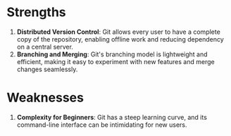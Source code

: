 # Strengths

1. **Distributed Version Control**: Git allows every user to have a complete copy of the repository, enabling offline work and reducing dependency on a central server.
2. **Branching and Merging**: Git's branching model is lightweight and efficient, making it easy to experiment with new features and merge changes seamlessly.


# Weaknesses

1. **Complexity for Beginners**: Git has a steep learning curve, and its command-line interface can be intimidating for new users.
